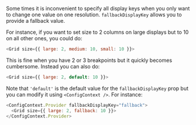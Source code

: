 Some times it is inconvenient to specify all display keys when you only want to change one value on one resolution. `fallbackDisplayKey` allows you to provide a fallback value.

For instance, if you want to set size to 2 columns on large displays but to 10 on all other ones, you could do:

```javascript
<Grid size={{ large: 2, medium: 10, small: 10 }}>
```

This is fine when you have 2 or 3 breakpoints but it quickly becomes cumbersome. Instead you can also do:

```javascript
<Grid size={{ large: 2, default: 10 }}>
```

Note that `'default'` is the default value for the `fallbackDisplayKey` prop but you can modify it using `<ConfigContext />`. For instance:

```javascript
<ConfigContext.Provider fallbackDisplayKey="fallback">
  <Grid size={{ large: 2, fallback: 10 }}>
</ConfigContext.Provider>
```
